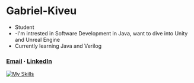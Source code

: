 # Gabriel-Kiveu
- Student
- -I'm intrested in Software Development in Java, want to dive into Unity and Unreal Engine
- Currently learning Java and  Verilog 
### [Email](mailto:gabek964@iastate.edu) ∙ [LinkedIn](https://www.linkedin.com/in/gabriel-kiveu) 
[![My Skills](https://skillicons.dev/icons?i=java,eclipse,c,&theme=dark)](https://skillicons.dev)
